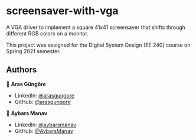 # screensaver-with-vga

A VGA driver to implement a square 41x41 screensaver that shifts through different RGB colors on a monitor.

This project was assigned for the Digital System Design (EE 240) course on Spring 2021 semester.



## Authors

👤 **Aras Güngöre**

* LinkedIn: [@arasgungore](https://www.linkedin.com/in/arasgungore)
* GitHub: [@arasgungore](https://github.com/arasgungore)

👤 **Aybars Manav**

* LinkedIn: [@aybarsmanav](https://www.linkedin.com/in/aybarsmanav)
* GitHub: [@AybarsManav](https://github.com/AybarsManav)
